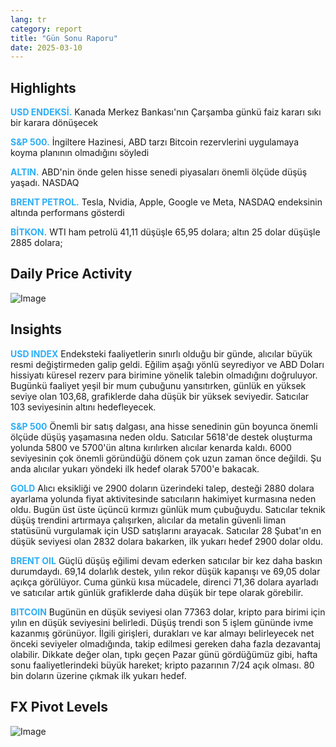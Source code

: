 ```yaml
---
lang: tr
category: report
title: "Gün Sonu Raporu"
date: 2025-03-10
---
```



<h2>Highlights</h2>
<strong style="color: #2caef7;">USD ENDEKSİ.</strong> Kanada Merkez Bankası'nın Çarşamba günkü faiz kararı sıkı bir karara dönüşecek

<strong style="color: #2caef7;">S&P 500.</strong> İngiltere Hazinesi, ABD tarzı Bitcoin rezervlerini uygulamaya koyma planının olmadığını söyledi

<strong style="color: #2caef7;">ALTIN.</strong> ABD'nin önde gelen hisse senedi piyasaları önemli ölçüde düşüş yaşadı. NASDAQ

<strong style="color: #2caef7;">BRENT PETROL.</strong> Tesla, Nvidia, Apple, Google ve Meta, NASDAQ endeksinin altında performans gösterdi

<strong style="color: #2caef7;">BİTKON.</strong> WTI ham petrolü 41,11 düşüşle 65,95 dolara; altın 25 dolar düşüşle 2885 dolara;



<h2>Daily Price Activity</h2>
<img src="https://markleighedu.github.io/img/Mar-2025/10-Mar-2025/price.jpg" alt="Image"/>

<h2>Insights</h2>
<strong style="color: #2caef7;">USD INDEX</strong> Endeksteki faaliyetlerin sınırlı olduğu bir günde, alıcılar büyük resmi değiştirmeden galip geldi. Eğilim aşağı yönlü seyrediyor ve ABD Doları hissiyatı küresel rezerv para birimine yönelik talebin olmadığını doğruluyor. Bugünkü faaliyet yeşil bir mum çubuğunu yansıtırken, günlük en yüksek seviye olan 103,68, grafiklerde daha düşük bir yüksek seviyedir. Satıcılar 103 seviyesinin altını hedefleyecek.

<strong style="color: #2caef7;">S&P 500</strong> Önemli bir satış dalgası, ana hisse senedinin gün boyunca önemli ölçüde düşüş yaşamasına neden oldu. Satıcılar 5618'de destek oluşturma yolunda 5800 ve 5700'ün altına kırılırken alıcılar kenarda kaldı. 6000 seviyesinin çok önemli göründüğü dönem çok uzun zaman önce değildi. Şu anda alıcılar yukarı yöndeki ilk hedef olarak 5700'e bakacak.

<strong style="color: #2caef7;">GOLD</strong> Alıcı eksikliği ve 2900 doların üzerindeki talep, desteği 2880 dolara ayarlama yolunda fiyat aktivitesinde satıcıların hakimiyet kurmasına neden oldu. Bugün üst üste üçüncü kırmızı günlük mum çubuğuydu. Satıcılar teknik düşüş trendini artırmaya çalışırken, alıcılar da metalin güvenli liman statüsünü vurgulamak için USD satışlarını arayacak. Satıcılar 28 Şubat'ın en düşük seviyesi olan 2832 dolara bakarken, ilk yukarı hedef 2900 dolar oldu.

<strong style="color: #2caef7;">BRENT OIL</strong> Güçlü düşüş eğilimi devam ederken satıcılar bir kez daha baskın durumdaydı. 69,14 dolarlık destek, yılın rekor düşük kapanışı ve 69,05 dolar açıkça görülüyor. Cuma günkü kısa mücadele, direnci 71,36 dolara ayarladı ve satıcılar artık günlük grafiklerde daha düşük bir tepe olarak görebilir.

<strong style="color: #2caef7;">BITCOIN</strong> Bugünün en düşük seviyesi olan 77363 dolar, kripto para birimi için yılın en düşük seviyesini belirledi. Düşüş trendi son 5 işlem gününde ivme kazanmış görünüyor. İlgili girişleri, durakları ve kar almayı belirleyecek net önceki seviyeler olmadığında, takip edilmesi gereken daha fazla dezavantaj olabilir. Dikkate değer olan, tıpkı geçen Pazar günü gördüğümüz gibi, hafta sonu faaliyetlerindeki büyük hareket; kripto pazarının 7/24 açık olması. 80 bin doların üzerine çıkmak ilk yukarı hedef.



<h2>FX Pivot Levels</h2>
<img src="https://markleighedu.github.io/img/Mar-2025/10-Mar-2025/pivot.jpg" alt="Image"/>